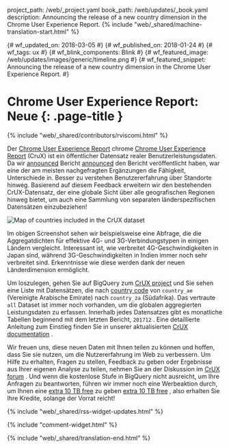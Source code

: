project_path: /web/_project.yaml
book_path: /web/updates/_book.yaml
description: Announcing the release of a new country dimension in the Chrome User Experience Report.
{% include "web/_shared/machine-translation-start.html" %}

{# wf_updated_on: 2018-03-05 #}
{# wf_published_on: 2018-01-24 #}
{# wf_tags: ux #}
{# wf_blink_components: Blink #}
{# wf_featured_image: /web/updates/images/generic/timeline.png #}
{# wf_featured_snippet: Announcing the release of a new country dimension in the Chrome User Experience Report. #}

# Chrome User Experience Report: Neue {: .page-title }

{% include "web/_shared/contributors/rviscomi.html" %}

<div class="clearfix"></div>

Der [Chrome User Experience Report](/web/tools/chrome-user-experience-report/) chrome [Chrome User Experience Report](/web/tools/chrome-user-experience-report/) (CruX) ist ein öffentlicher Datensatz realer Benutzerleistungsdaten. Da wir [announced](https://blog.chromium.org/2017/10/introducing-chrome-user-experience-report.html) Bericht [announced](https://blog.chromium.org/2017/10/introducing-chrome-user-experience-report.html) den Bericht veröffentlicht haben, war eine der am meisten nachgefragten Ergänzungen die Fähigkeit, Unterschiede in. Besser zu verstehen Benutzererfahrung über Standorte hinweg. Basierend auf diesem Feedback erweitern wir den bestehenden CrUX-Datensatz, der eine globale Sicht über alle geografischen Regionen hinweg bietet, um auch eine Sammlung von separaten länderspezifischen Datensätzen einzubeziehen!

<img src="/web/updates/images/2018/01/crux-countries.png"
    alt="Map of countries included in the CrUX dataset"/>

Im obigen Screenshot sehen wir beispielsweise eine Abfrage, die die Aggregatdichten für effektive 4G- und 3G-Verbindungstypen in einigen Ländern vergleicht. Interessant ist, wie verbreitet 4G-Geschwindigkeiten in Japan sind, während 3G-Geschwindigkeiten in Indien immer noch sehr verbreitet sind. Erkenntnisse wie diese werden dank der neuen Länderdimension ermöglicht.

Um loszulegen, gehen Sie auf BigQuery zum [CrUX project](https://bigquery.cloud.google.com/dataset/chrome-ux-report:all) und Sie sehen eine Liste mit Datensätzen, die nach [country code](https://en.wikipedia.org/wiki/ISO_3166-1_alpha-2) von `country_ae` (Vereinigte Arabische Emirate) nach `country_za` (Südafrika). Das vertraute `all` Dataset ist immer noch vorhanden, um die globalen aggregierten Leistungsdaten zu erfassen. Innerhalb jedes Datensatzes gibt es monatliche Tabellen beginnend mit dem letzten Bericht, `201712` . Eine detaillierte Anleitung zum Einstieg finden Sie in unserer aktualisierten [CrUX documentation](/web/tools/chrome-user-experience-report/) .

Wir freuen uns, diese neuen Daten mit Ihnen teilen zu können und hoffen, dass Sie sie nutzen, um die Nutzererfahrung im Web zu verbessern. Um Hilfe zu erhalten, Fragen zu stellen, Feedback zu geben oder Ergebnisse aus Ihrer eigenen Analyse zu teilen, nehmen Sie an der Diskussion im [CrUX forum](https://groups.google.com/a/chromium.org/forum/#!forum/chrome-ux-report) . Und wenn die kostenlose Stufe in BigQuery nicht ausreicht, um Ihre Anfragen zu beantworten, führen wir immer noch eine Werbeaktion durch, um Ihnen eine [extra 10 TB free](https://docs.google.com/forms/d/e/1FAIpQLSeMYnz93JQuO7rPewVrKpLfxO7JREOysti0CQyRo31bc7cXHA/viewform) zu geben [extra 10 TB free](https://docs.google.com/forms/d/e/1FAIpQLSeMYnz93JQuO7rPewVrKpLfxO7JREOysti0CQyRo31bc7cXHA/viewform) , also erhalten Sie Ihre Kredite, solange der Vorrat reicht!

{% include "web/_shared/rss-widget-updates.html" %}

{% include "comment-widget.html" %}

{% include "web/_shared/translation-end.html" %}